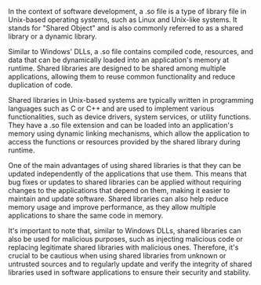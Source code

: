 In the context of software development, a .so file is a type of library file in Unix-based operating systems, such as Linux and Unix-like systems. It stands for "Shared Object" and is also commonly referred to as a shared library or a dynamic library.

Similar to Windows' DLLs, a .so file contains compiled code, resources, and data that can be dynamically loaded into an application's memory at runtime. Shared libraries are designed to be shared among multiple applications, allowing them to reuse common functionality and reduce duplication of code.

Shared libraries in Unix-based systems are typically written in programming languages such as C or C++ and are used to implement various functionalities, such as device drivers, system services, or utility functions. They have a .so file extension and can be loaded into an application's memory using dynamic linking mechanisms, which allow the application to access the functions or resources provided by the shared library during runtime.

One of the main advantages of using shared libraries is that they can be updated independently of the applications that use them. This means that bug fixes or updates to shared libraries can be applied without requiring changes to the applications that depend on them, making it easier to maintain and update software. Shared libraries can also help reduce memory usage and improve performance, as they allow multiple applications to share the same code in memory.

It's important to note that, similar to Windows DLLs, shared libraries can also be used for malicious purposes, such as injecting malicious code or replacing legitimate shared libraries with malicious ones. Therefore, it's crucial to be cautious when using shared libraries from unknown or untrusted sources and to regularly update and verify the integrity of shared libraries used in software applications to ensure their security and stability.